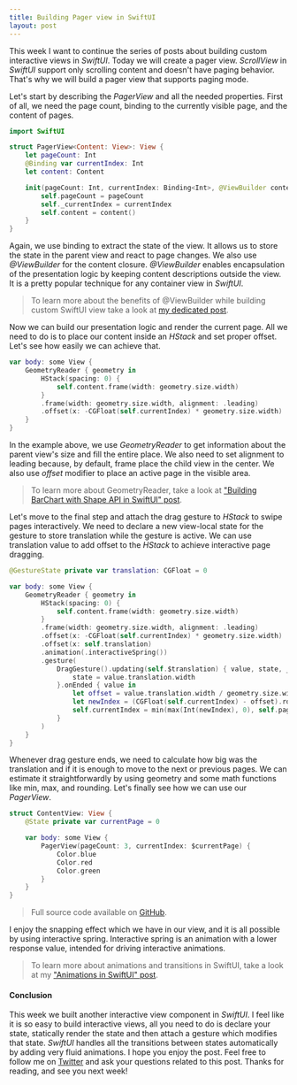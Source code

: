 ```yaml
---
title: Building Pager view in SwiftUI
layout: post
---
```


This week I want to continue the series of posts about building custom interactive views in *SwiftUI*. Today we will create a pager view. *ScrollView* in *SwiftUI* support only scrolling content and doesn't have paging behavior. That's why we will build a pager view that supports paging mode.

Let's start by describing the *PagerView* and all the needed properties. First of all, we need the page count, binding to the currently visible page, and the content of pages.

```swift
import SwiftUI

struct PagerView<Content: View>: View {
    let pageCount: Int
    @Binding var currentIndex: Int
    let content: Content

    init(pageCount: Int, currentIndex: Binding<Int>, @ViewBuilder content: () -> Content) {
        self.pageCount = pageCount
        self._currentIndex = currentIndex
        self.content = content()
    }
}
```

Again, we use binding to extract the state of the view. It allows us to store the state in the parent view and react to page changes. We also use *@ViewBuilder* for the content closure. *@ViewBuilder* enables encapsulation of the presentation logic by keeping content descriptions outside the view. It is a pretty popular technique for any container view in *SwiftUI*.

> To learn more about the benefits of @ViewBuilder while building custom SwiftUI view take a look at [my dedicated post](/2019/12/18/the-power-of-viewbuilder-in-swiftui/).

Now we can build our presentation logic and render the current page. All we need to do is to place our content inside an *HStack* and set proper offset. Let's see how easily we can achieve that.

```swift
var body: some View {
    GeometryReader { geometry in
        HStack(spacing: 0) {
            self.content.frame(width: geometry.size.width)
        }
        .frame(width: geometry.size.width, alignment: .leading)
        .offset(x: -CGFloat(self.currentIndex) * geometry.size.width)
    }
}
```

In the example above, we use *GeometryReader* to get information about the parent view's size and fill the entire place. We also need to set alignment to leading because, by default, frame place the child view in the center. We also use *offset* modifier to place an active page in the visible area.

> To learn more about GeometryReader, take a look at ["Building BarChart with Shape API in SwiftUI" post](/2019/08/14/building-barchart-with-shape-api-in-swiftui/).

Let's move to the final step and attach the drag gesture to *HStack* to swipe pages interactively. We need to declare a new view-local state for the gesture to store translation while the gesture is active. We can use translation value to add offset to the *HStack* to achieve interactive page dragging.

```swift
@GestureState private var translation: CGFloat = 0

var body: some View {
    GeometryReader { geometry in
        HStack(spacing: 0) {
            self.content.frame(width: geometry.size.width)
        }
        .frame(width: geometry.size.width, alignment: .leading)
        .offset(x: -CGFloat(self.currentIndex) * geometry.size.width)
        .offset(x: self.translation)
        .animation(.interactiveSpring())
        .gesture(
            DragGesture().updating(self.$translation) { value, state, _ in
                state = value.translation.width
            }.onEnded { value in
                let offset = value.translation.width / geometry.size.width
                let newIndex = (CGFloat(self.currentIndex) - offset).rounded()
                self.currentIndex = min(max(Int(newIndex), 0), self.pageCount - 1)
            }
        )
    }
}
```

Whenever drag gesture ends, we need to calculate how big was the translation and if it is enough to move to the next or previous pages. We can estimate it straightforwardly by using geometry and some math functions like min, max, and rounding. Let's finally see how we can use our *PagerView*.

```swift
struct ContentView: View {
    @State private var currentPage = 0

    var body: some View {
        PagerView(pageCount: 3, currentIndex: $currentPage) {
            Color.blue
            Color.red
            Color.green
        }
    }
}
```

> Full source code available on [GitHub](https://gist.github.com/mecid/e0d4d6652ccc8b5737449a01ee8cbc6f).

I enjoy the snapping effect which we have in our view, and it is all possible by using interactive spring. Interactive spring is an animation with a lower response value, intended for driving interactive animations.

> To learn more about animations and transitions in SwiftUI, take a look at my ["Animations in SwiftUI" post](/2019/06/26/animations-in-swiftui/).

#### Conclusion
This week we built another interactive view component in *SwiftUI*. I feel like it is so easy to build interactive views, all you need to do is declare your state, statically render the state and then attach a gesture which modifies that state. *SwiftUI* handles all the transitions between states automatically by adding very fluid animations. I hope you enjoy the post. Feel free to follow me on [Twitter](https://twitter.com/mecid) and ask your questions related to this post. Thanks for reading, and see you next week!